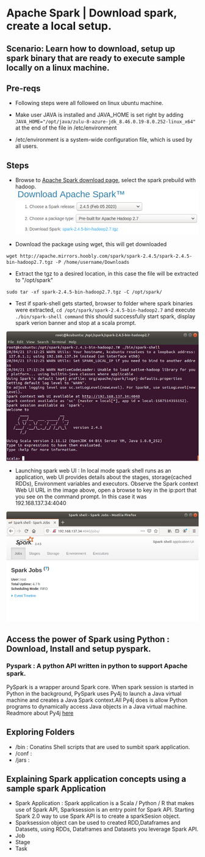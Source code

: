 # Apache Spark | Download spark, create a local setup.

## Scenario: Learn how to download, setup up spark binary that are ready to execute sample locally on a linux machine.

## Pre-reqs
- Following steps were all followed on linux ubuntu machine.
- Make user JAVA is installed and JAVA_HOME is set right by adding ```JAVA_HOME="/opt/java/zulu-8-azure-jdk_8.46.0.19-8.0.252-linux_x64"``` at the end of the file in /etc/environment

- /etc/environment is a system-wide configuration file, which is used by all users.

## Steps
- Browse to [Apache Spark download page](http://spark.apache.org/downloads.html), select the spark prebuild with hadoop.
![Download spark](./media/download-install-local-spark-01.png)

- Download the package using wget, this will get downloaded
```
wget http://apache.mirrors.hoobly.com/spark/spark-2.4.5/spark-2.4.5-bin-hadoop2.7.tgz -P /home/username/Downloads
```

- Extract the tgz to a desired location, in this case the file will be extracted to "/opt/spark"
```
sudo tar -xf spark-2.4.5-bin-hadoop2.7.tgz -C /opt/spark/
```
- Test if spark-shell gets started, browser to folder where spark binaries were extracted, ```cd /opt/spark/spark-2.4.5-bin-hadoop2.7``` and execute ```./bin/spark-shell command``` this should successfully start spark, display spark verion banner and stop at a scala prompt.

![Spark-shell](./media/download-install-local-spark-02.png)

- Launching spark web UI : In local mode spark shell runs as an application, web UI provides details about the stages, storage(cached RDDs), Environment variables and executors. Observe the Spark context Web UI URL in the image above, open a browse to key in the ip:port that you see on the command prompt. In this case it was 192.168.137.34:4040

![Spark shell application UI](./media/download-install-local-spark-03.png)

## Access the power of Spark using Python : Download, Install and setup pyspark.  
### Pyspark : A python API written in python to support Apache spark.  
PySpark is a wrapper around Spark core. When spark session is started in Python in the background, PySpark uses Py4j to launch a Java virtual machine and creates a Java Spark context.All Py4j does is allow Python programs to dynamically access Java objects in a Java virtual machine. Readmore about Py4j [here](https://www.py4j.org/)
  
## Exploring Folders
- /bin  : Conatins Shell scripts that are used to sumbit spark application.
- /conf :
- /jars :

## Explaining Spark application concepts using a sample spark Application
- Spark Application : Spark application is a Scala /  Python / R that makes use of Spark API, Sparksession is an entry point for Spark API. Starting Spark 2.0 way to use Spark API is to create a sparkSesion object.
- Sparksession object can be used to created RDD,Dataframes and Datasets, using RDDs, Dataframes and Datasets you leverage Spark API.
- Job
- Stage 
- Task

